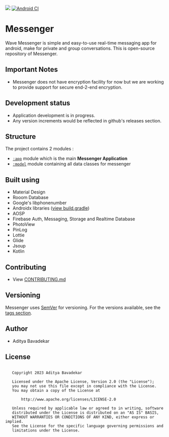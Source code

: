 ![](https://img.shields.io/github/v/release/AdityaBavadekar/Messenger?include_prereleases&label=Messenger)
[![Android CI](https://github.com/AdityaBavadekar/Messenger/actions/workflows/android.yml/badge.svg)](https://github.com/AdityaBavadekar/Messenger-Android/actions/workflows/android.yml)

# Messenger
Wave Messenger is simple and easy-to-use real-time messaging app for android, make for private and group conversations.
This is open-source repository of Messenger.

## Important Notes
- Messenger does not have encryption facility for now but we are working to provide support for secure end-2-end encryption.

## Development status
- Application development is in progress.
- Any version increments would be reflected in github's releases section.


## Structure
The project contains 2 modules :
- [```:app```](/app) module which is the main **Messenger Application**
- [```:model```](/model) module containing all data classes for messenger


## Built using
- Material Design
- Rooom Database
- Google's libphonenumber
- Androidx libraries ([view build.gradle](/app/build.gradle))
- AOSP
- Firebase Auth, Messaging, Storage and Realtime Database
- PhotoView
- PinLog
- Lottie
- Glide
- Jsoup
- Kotlin


## Contributing
- View [CONTRIBUTING.md](/CONTRIBUTING.md)


## Versioning
Messenger uses [SemVer](http://semver.org/) for versioning. 
For the versions available, see the 
[tags section](https://github.com/AdityaBavadekar/Messenger/tags).


## Author
 - Aditya Bavadekar


## License
```

   Copyright 2023 Aditya Bavadekar

   Licensed under the Apache License, Version 2.0 (the "License");
   you may not use this file except in compliance with the License.
   You may obtain a copy of the License at

       http://www.apache.org/licenses/LICENSE-2.0

   Unless required by applicable law or agreed to in writing, software
   distributed under the License is distributed on an "AS IS" BASIS,
   WITHOUT WARRANTIES OR CONDITIONS OF ANY KIND, either express or implied.
   See the License for the specific language governing permissions and
   limitations under the License.

```
